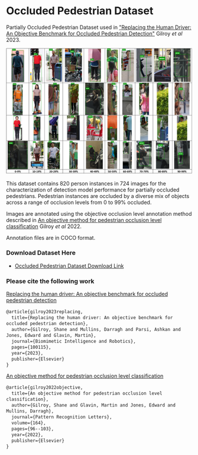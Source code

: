 # Occluded Pedestrian Dataset

Partially Occluded Pedestrian Dataset used in ["Replacing the Human Driver: An Objective Benchmark for Occluded Pedestrian Detection"](https://arxiv.org/abs/2205.04812) Gilroy _et al_ 2023. 



<img title="Dataset_Sample" src="images/DatasetSample.png"/> 


This dataset contains 820 person instances in 724 images for the characterization of detection model performance for partially occluded pedestrians. Pedestrian instances are occluded by a diverse mix of objects across a range of occlusion levels from 0 to 99% occluded.

Images are annotated using the objective occlusion level annotation method described in [An objective method for pedestrian occlusion level classification](https://www.sciencedirect.com/science/article/pii/S0167865522003270) Gilroy _et al_ 2022.

Annotation files are in COCO format.





### Download Dataset Here
* [Occluded Pedestrian Dataset Download Link](https://drive.google.com/file/d/1hFRUdhXC92NdPbcanSDpEy8ZSvrSSZoV/view?usp=sharing)






### Please cite the following work

[Replacing the human driver: An objective benchmark for occluded pedestrian detection](https://www.sciencedirect.com/science/article/pii/S2667379723000293)
```
@article{gilroy2023replacing,
  title={Replacing the human driver: An objective benchmark for occluded pedestrian detection},
  author={Gilroy, Shane and Mullins, Darragh and Parsi, Ashkan and Jones, Edward and Glavin, Martin},
  journal={Biomimetic Intelligence and Robotics},
  pages={100115},
  year={2023},
  publisher={Elsevier}
}
```


[An objective method for pedestrian occlusion level classification](https://www.sciencedirect.com/science/article/pii/S0167865522003270)
```
@article{gilroy2022objective,
  title={An objective method for pedestrian occlusion level classification},
  author={Gilroy, Shane and Glavin, Martin and Jones, Edward and Mullins, Darragh},
  journal={Pattern Recognition Letters},
  volume={164},
  pages={96--103},
  year={2022},
  publisher={Elsevier}
}
```
